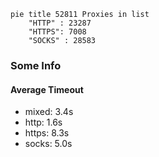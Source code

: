 
```mermaid
pie title 52811 Proxies in list
    "HTTP" : 23287
    "HTTPS": 7008
    "SOCKS" : 28583
```

### Some Info
#### Average Timeout

- mixed: 3.4s
- http: 1.6s
- https: 8.3s
- socks: 5.0s